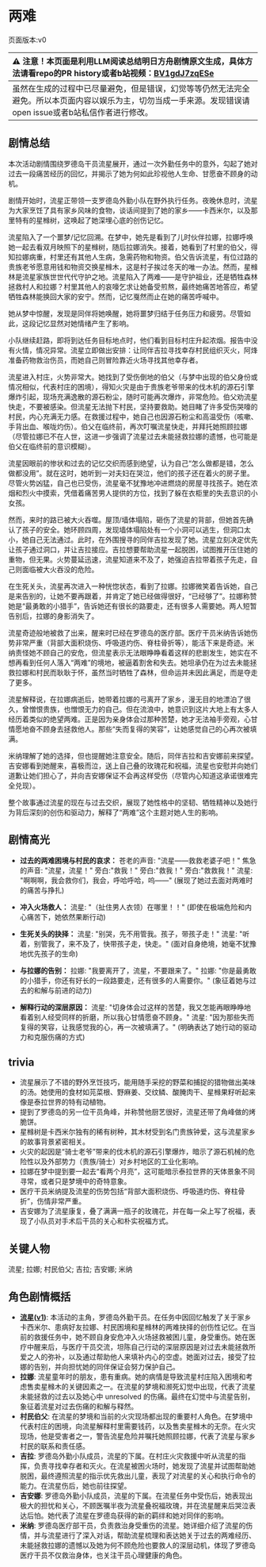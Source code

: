 # 两难
页面版本:v0
 

| :warning: 注意！本页面是利用LLM阅读总结明日方舟剧情原文生成，具体方法请看repo的PR history或者b站视频：[BV1gdJ7zqESe](https://www.bilibili.com/video/BV1gdJ7zqESe/)         |
|:----------------------------|
| 虽然在生成的过程中已尽量避免，但是错误，幻觉等等仍然无法完全避免。所以本页面内容以娱乐为主，切勿当成一手来源。发现错误请open issue或者b站私信作者进行修改。|



## 剧情总结
本次活动剧情围绕罗德岛干员流星展开，通过一次外勤任务中的意外，勾起了她对过去一段痛苦经历的回忆，并揭示了她为何如此珍视他人生命、甘愿奋不顾身的动机。

剧情开始时，流星正带领一支罗德岛外勤小队在野外执行任务。夜晚休息时，流星为大家烹饪了具有家乡风味的食物，谈话间提到了她的家乡——卡西米尔，以及那里特有的星橼树，这唤起了她深埋心底的创伤记忆。

流星陷入了一个噩梦/记忆回溯。在梦中，她先是看到了儿时伙伴拉娜，拉娜呼唤她一起去看双月映照下的星橼树，随后拉娜消失。接着，她看到了村里的伯父，得知拉娜病重，村里还有其他人生病，急需药物和物资。伯父告诉流星，有位过路的贵族老爷愿意用钱和物资交换星橼木，这是村子挨过冬天的唯一办法。然而，星橼林是流星家族世世代代守护之地。流星陷入了两难——是守护祖业，还是牺牲森林拯救村人和拉娜？村里其他人的哀嚎乞求让她备受煎熬，最终她痛苦地答应，希望牺牲森林能换回大家的安宁。然而，记忆戛然而止在她的痛苦呼喊中。

她从梦中惊醒，发现是同伴将她唤醒，她将噩梦归结于任务压力和疲劳。尽管如此，这段记忆显然对她情绪产生了影响。

小队继续赶路，即将到达任务目标地点时，他们看到目标村庄升起浓烟。报告中没有火情，情况异常。流星立即做出安排：让同伴吉拉寻找幸存村民组织灭火，阿烽准备药物救治伤员，而她自己则冒险靠近火场寻找其他幸存者。

流星进入村庄，火势非常大。她找到了受伤倒地的伯父（与梦中出现的伯父身份或情况相似，代表村庄的困境），得知火灾是由于贵族老爷带来的伐木机的源石引擎爆炸引起，现场充满逸散的源石粉尘，随时可能再次爆炸，非常危险。伯父劝流星快走，不要被感染。但流星无法抛下村民，坚持要救助。她目睹了许多受伤哭嚎的村民，内心充满无力感。在救援过程中，她自己也因源石粉尘和高温受伤（咳嗽、手背出血、喉咙灼伤）。伯父在临终前，再次叮嘱流星快走，并拜托她照顾拉娜（尽管拉娜已不在人世，这进一步强调了流星过去未能拯救拉娜的遗憾，也可能是伯父在临终前的意识模糊）。

流星因眼前的惨状和过去的记忆交织而感到绝望，认为自己“怎么做都是错，怎么做都没用”。就在这时，她听到一对夫妇在哭泣，他们的孩子还在着火的房子里。尽管火势凶猛，自己也已受伤，流星毫不犹豫地冲进燃烧的房屋寻找孩子。她在浓烟和烈火中摸索，凭借着痛苦男人提供的方位，找到了躲在衣柜里的失去意识的小女孩。

然而，来时的路已被大火吞噬。屋顶/墙体塌陷，砸伤了流星的背部，但她首先确认了孩子的安全。她环顾四周，发现墙体塌陷处有一个小洞可以逃生，但洞口太小，她自己无法通过。此时，在外围搜寻的同伴吉拉发现了她。流星立刻决定优先让孩子通过洞口，并让吉拉接应。吉拉想要帮助流星一起脱困，试图推开压住她的重物，但无果。火势蔓延迅速，流星知道来不及了，她强迫吉拉带着孩子先走，自己则面临被大火吞没的危险。

在生死关头，流星再次进入一种恍惚状态，看到了拉娜。拉娜微笑着告诉她，自己是来告别的，让她不要再跟着，并肯定了她已经做得很好，“已经够了”。拉娜称赞她是“最勇敢的小猎手”，告诉她还有很长的路要走，还有很多人需要她。两人短暂告别后，拉娜的身影消失了。

流星奇迹般地被救了出来，醒来时已经在罗德岛的医疗部。医疗干员米纳告诉她伤势非常严重（背部大面积烧伤、呼吸道灼伤、脊柱骨折等），能活下来是奇迹。米纳责怪她不顾自己的安危，但流星表示无法眼睁睁看着这样的悲剧发生，她实在不想再看到任何人落入“两难”的境地，被逼着割舍和失去。她坦承仍在为过去未能拯救拉娜和村民而耿耿于怀，虽然当时牺牲了森林，但命运并未因此满足，而是夺走了更多。

流星解释说，在拉娜病逝后，她带着拉娜的弓离开了家乡，漫无目的地漂泊了很久，曾憎恨贵族，也憎恨无力的自己。但在流浪中，她意识到这片大地上有太多人经历着类似的绝望两难。正是因为亲身体会过那种苦楚，她才无法袖手旁观，心甘情愿地奋不顾身去拯救他人。那些“失而复得的笑容”，让她感觉自己的心再次被填满。

米纳理解了她的选择，但也提醒她注意安全。随后，同伴吉拉和吉安娜前来探望。吉安娜看到她醒来，喜极而泣，送上自己叠的玫瑰花和祝福，流星也安慰并向她们道歉让她们担心了，并向吉安娜保证不会再这样受伤（尽管内心知道这承诺很难完全兑现）。

整个故事通过流星的现在与过去交织，展现了她性格中的坚韧、牺牲精神以及她行为背后深刻的创伤和驱动力，解释了“两难”这个主题对她人生的影响。
## 剧情高光
*   **过去的两难困境与村民的哀求：**
    苍老的声音: "流星——救救老婆子吧！"
    焦急的声音: "流星，流星！"
    旁白:"救我！"
    旁白:"救我！"
    旁白:"救救我！"
    流星: "啊啊啊，我会救你们，我会，呼哈呼哈，呜——" (展现了她过去面对两难时的痛苦与挣扎)

*   **冲入火场救人：**
    流星: "（扯住男人衣领）在哪里！！" (即使在极端危险和内心痛苦下，她依然果断行动)

*   **生死关头的抉择：**
    流星: "别哭，先不用管我。孩子，带孩子走！"
    流星: "听着，别管我了，来不及了，快带孩子走，快走。" (面对自身绝境，她毫不犹豫地优先孩子的生命)

*   **与拉娜的告别：**
    拉娜: "我要离开了，流星，不要跟来了。"
    拉娜: "你是最勇敢的小猎手，你还有好长的一段路要走，还有很多的人需要你。" (象征着她与过去的和解与前进的动力)

*   **解释行动的深层原因：**
    流星: "切身体会过这样的苦楚，我又怎能再眼睁睁地看着别人经受同样的折磨，所以我心甘情愿奋不顾身。"
    流星: "因为那些失而复得的笑容，让我感觉我的心，再一次被填满了。" (明确表达了她行动的驱动力和克服伤痛的方式)
## trivia
*   流星展示了不错的野外烹饪技巧，能用随手采挖的野菜和捕捉的猎物做出美味的汤。她使用的食材如芫菜根、野麻姜、交纹鳞、酸腌肉干、星橼果籽听起来像是泰拉世界的特有动植物。
*   提到了罗德岛的另一位干员角峰，并称赞他厨艺很好，流星还带了角峰做的烤脆饼。
*   星橼树是卡西米尔独有的稀有树种，其木材受到名门贵族钟爱，这与流星家乡的故事背景紧密相关。
*   火灾的起因是“骑士老爷”带来的伐木机的源石引擎爆炸，暗示了源石机械的危险性以及外部势力（贵族/骑士）对乡村地区的工业化影响。
*   拉娜在梦中提到要一起去“看两个月亮”，这可能暗示泰拉世界的天体景象不同寻常，或者只是梦境中的奇特意象。
*   医疗干员米纳提及流星的伤势包括“背部大面积烧伤、呼吸道灼伤、脊柱骨折”，伤情非常严重。
*   吉安娜为了流星康复，叠了满满一瓶子的玫瑰花，并在每一朵上写了祝福，表现了小队员对手术后干员的关心和朴实祝福方式。
## 关键人物
流星; 拉娜; 村民伯父; 吉拉; 吉安娜; 米纳
## 角色剧情概括
-   **[流星](../char_v3/char_126_shotst.md)([v1](../chars/char_126_shotst.md))**: 本活动的主角，罗德岛外勤干员。在任务中因回忆触发了关于家乡卡西米尔、患病好友拉娜、村民困境和星橼林的两难抉择的创伤性记忆。在当前的救援任务中，她不顾自身安危冲入火场拯救被困儿童，身受重伤。她在医疗中醒来后，与医疗干员交流，坦陈自己行动的深层原因是对过去未能拯救所爱之人的弥补，以及通过帮助他人来填补内心的空虚。她面对过去，接受了拉娜的告别，并向担忧她的同伴保证会努力保护自己。
-   **拉娜**: 流星童年时的朋友，患有重病。她的病情是导致流星村庄陷入困境和考虑售卖星橼木的关键因素之一。在流星的梦境和濒死幻觉中出现，代表了流星未能拯救的过去以及她心中 unresolved 的伤痛。最终在幻觉中与流星告别，象征着流星对过去伤痛的和解与释然。
-   **村民伯父**: 在流星的梦境和当前的火灾现场都出现的重要村人角色。在梦境中代表村庄的困境，向流星解释村里需要钱药，以及售卖星橼木的无奈。在火灾现场，他是受害者之一，警告流星危险并嘱托她照顾拉娜，代表了流星与家乡村民的联系和责任感。
-   **吉拉**: 罗德岛外勤小队成员，流星的下属。在村庄火灾救援中听从流星的指挥，负责寻找幸存者和灭火。在流星被困火场时，她发现了流星并试图帮助她脱困，最终遵照流星的指示优先救出儿童，表现了对流星的关心和执行命令的能力。在流星伤后，她也前往探望。
-   **吉安娜**: 罗德岛外勤小队成员，流星的下属。在流星任务中受伤后，她表现出极大的担忧和关心，不顾医嘱半夜为流星叠祝福玫瑰，并在流星醒来后哭泣表达后怕。她代表了流星在罗德岛获得的新的羁绊和她对同伴的影响。
-   **米纳**: 罗德岛医疗部干员，负责救治身受重伤的流星。她详细介绍了流星的伤情，并与流星进行了深入对话，帮助流星梳理和表达她关于过去的两难经历、未能拯救拉娜的遗憾以及她为何不顾危险也要救人的深层动机，体现了罗德岛医疗干员不仅救治身体，也关注干员心理健康的角色。